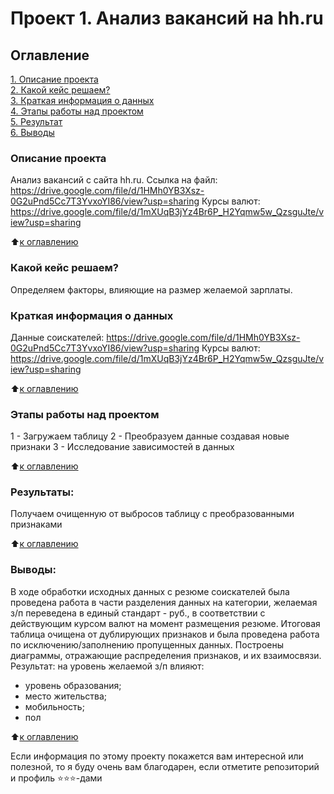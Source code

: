 # Проект 1. Анализ вакансий на hh.ru

## Оглавление  
[1. Описание проекта](https://github.com/mawlukanec/sf_new/blob/main/project_0/README.md#Описание-проекта)  
[2. Какой кейс решаем?](https://github.com/mawlukanec/sf_new/blob/main/project_0/README.md#Какой-кейс-решаем)  
[3. Краткая информация о данных](https://github.com/mawlukanec/sf_new/blob/main/project_0/README.md#Краткая-информация-о-данных)  
[4. Этапы работы над проектом](https://github.com/mawlukanec/sf_new/blob/main/project_0/README.md#Этапы-работы-над-проектом)  
[5. Результат](https://github.com/mawlukanec/sf_new/blob/main/project_0/README.md#Результат)    
[6. Выводы](https://github.com/mawlukanec/sf_new/blob/main/project_0/README.md#Выводы) 


### Описание проекта   
Анализ вакансий с сайта hh.ru. Ссылка на файл: https://drive.google.com/file/d/1HMh0YB3Xsz-0G2uPnd5Cc7T3YvxoYI86/view?usp=sharing
Курсы валют: https://drive.google.com/file/d/1mXUqB3jYz4Br6P_H2Yqmw5w_QzsguJte/view?usp=sharing

:arrow_up:[к оглавлению](https://github.com/mawlukanec/skillfactory_ds/blob/main/project_0/README.md#Оглавление)


### Какой кейс решаем?
Определяем факторы, влияющие на размер желаемой зарплаты.

### Краткая информация о данных
Данные соискателей: https://drive.google.com/file/d/1HMh0YB3Xsz-0G2uPnd5Cc7T3YvxoYI86/view?usp=sharing
Курсы валют: https://drive.google.com/file/d/1mXUqB3jYz4Br6P_H2Yqmw5w_QzsguJte/view?usp=sharing
  
:arrow_up:[к оглавлению](https://github.com/mawlukanec/skillfactory_ds/blob/main/project_0/README.md#Оглавление)


### Этапы работы над проектом  
1 - Загружаем таблицу
2 - Преобразуем данные создавая новые признаки
3 - Исследование зависимостей в данных

:arrow_up:[к оглавлению](https://github.com/mawlukanec/skillfactory_ds/blob/main/project_0/README.md#Оглавление)


### Результаты:
Получаем очищенную от выбросов таблицу с преобразованными признаками

:arrow_up:[к оглавлению](https://github.com/mawlukanec/skillfactory_ds/blob/main/project_0/README.md#Оглавление)


### Выводы:  
В ходе обработки исходных данных с резюме соискателей была проведена работа в части разделения данных на категории, желаемая з/п переведена в единый стандарт - руб., в соответствии с действующим курсом валют на момент размещения резюме. Итоговая таблица очищена от дублирующих признаков и была проведена работа по исключению/заполнению пропущенных данных. Построены диаграммы, отражающие распределения признаков, и их взаимосвязи.
Результат: на уровень желаемой з/п влияют:
- уровень образования;
- место жительства;
- мобильность;
- пол

:arrow_up:[к оглавлению](https://github.com/mawlukanec/skillfactory_ds/blob/main/project_0/README.md#Оглавление)


Если информация по этому проекту покажется вам интересной или полезной, то я буду очень вам благодарен, если отметите репозиторий и профиль ⭐️⭐️⭐️-дами